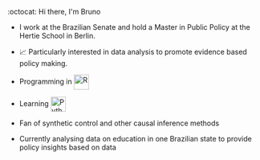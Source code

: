 :octocat: Hi there, I'm Bruno

- I work at the Brazilian Senate and hold a Master in Public Policy at the Hertie School in Berlin.

- :chart_with_upwards_trend: Particularly interested in data analysis to promote evidence based policy making.

- Programming in <img align="center" alt="R" width="30px" src="https://www.r-project.org/Rlogo.png"/>

- Learning <img align="center" alt="Python" width="30px" src="https://upload.wikimedia.org/wikipedia/commons/c/c3/Python-logo-notext.svg"/>

- Fan of synthetic control and other causal inference methods

- Currently analysing data on education in one Brazilian state to provide policy insights based on data

